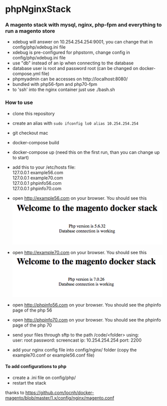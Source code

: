 # phpNginxStack

### A magento stack with mysql, nginx, php-fpm and everything to run a magento store ###

- xdebug will answer on 10.254.254.254:9001, you can change that in config/php/xdebug.ini file
- xdebug is pre-configured for phpstorm, change config in config/php/xdebug.ini file
- use "db" instead of an ip when connecting to the database
- database user is root and password root (can be changed on docker-compose.yml file)
- phpmyadmin can be accesses on http://localhost:8080/
- bundled with php56-fpm and php70-fpm
- to 'ssh' into the nginx container just use ./bash.sh

### How to use ###
- clone this repository
- create an alias with `sudo ifconfig lo0 alias 10.254.254.254`
- git checkout mac
- docker-compose build
- docker-compose up (need this on the first run, than you can change up to start)
- add this to your /etc/hosts file: <br>
      127.0.0.1  example56.com <br>
      127.0.0.1  example70.com <br>
      127.0.0.1  phpinfo56.com <br>
      127.0.0.1  phpinfo70.com <br>
- open http://example56.com on your browser. You should see this
![alt text](https://github.com/leonardola/phpNginxStack/blob/master/56.png)
- open http://example70.com on your browser. You should see this
![alt text](https://github.com/leonardola/phpNginxStack/blob/master/70.png)
- open http://phpinfo56.com on your browser. You should see the phpinfo page of the php 56
- open http://phpinfo70.com on your browser. You should see the phpinfo page of the php 70

- send your files through sftp to the path /code/\<folder> using:<br>
  user: root
  password: screencast
  ip: 10.254.254.254
  port: 2200
  
- add your nginx config file into config/nginx/ folder (copy the example70.conf or example56.conf file)


#### To add configurations to php #### 
- create a .ini file on config/php/
- restart the stack

thanks to https://github.com/locnh/docker-magento/blob/master/1.x/config/nginx/magento.conf
